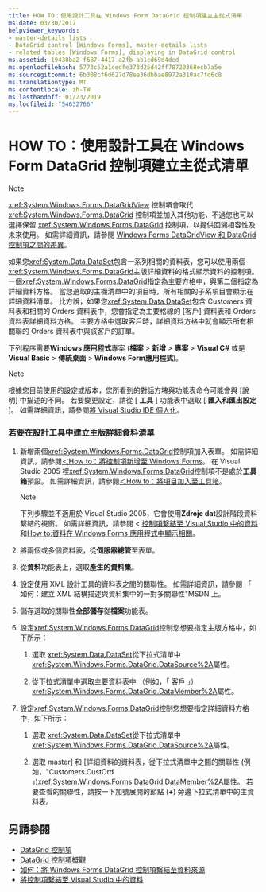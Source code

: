 ```yaml
---
title: HOW TO：使用設計工具在 Windows Form DataGrid 控制項建立主從式清單
ms.date: 03/30/2017
helpviewer_keywords:
- master-details lists
- DataGrid control [Windows Forms], master-details lists
- related tables [Windows Forms], displaying in DataGrid control
ms.assetid: 19438ba2-f687-4417-a2fb-ab1cd69d4ded
ms.openlocfilehash: 5773c52a1cedfe373d25d42ff78720368ecb7a5e
ms.sourcegitcommit: 6b308cf6d627d78ee36dbbae8972a310ac7fd6c8
ms.translationtype: MT
ms.contentlocale: zh-TW
ms.lasthandoff: 01/23/2019
ms.locfileid: "54632766"
---
```

# <a name="how-to-create-master-details-lists-with-the-windows-forms-datagrid-control-using-the-designer"></a>HOW TO：使用設計工具在 Windows Form DataGrid 控制項建立主從式清單

> [!NOTE]
>  <xref:System.Windows.Forms.DataGridView> 控制項會取代 <xref:System.Windows.Forms.DataGrid> 控制項並加入其他功能，不過您也可以選擇保留 <xref:System.Windows.Forms.DataGrid> 控制項，以提供回溯相容性及未來使用。 如需詳細資訊，請參閱 [Windows Forms DataGridView 和 DataGrid 控制項之間的差異](../../../../docs/framework/winforms/controls/differences-between-the-windows-forms-datagridview-and-datagrid-controls.md)。  
  
 如果您<xref:System.Data.DataSet>包含一系列相關的資料表，您可以使用兩個<xref:System.Windows.Forms.DataGrid>主版詳細資料的格式顯示資料的控制項。 一個<xref:System.Windows.Forms.DataGrid>指定為主要方格中，與第二個指定為詳細資料方格。 當您選取的主機清單中的項目時，所有相關的子系項目會顯示在詳細資料清單。 比方說，如果您<xref:System.Data.DataSet>包含 Customers 資料表和相關的 Orders 資料表中，您會指定為主要格線的 [客戶] 資料表和 Orders 資料表詳細資料方格。 主要方格中選取客戶時，詳細資料方格中就會顯示所有相關聯的 Orders 資料表中與該客戶的訂單。  
  
 下列程序需要**Windows 應用程式**專案 (**檔案** > **新增** > **專案** >  **Visual C#** 或是**Visual Basic** > **傳統桌面** > **Windows Form應用程式**)。  
  
> [!NOTE]
>  根據您目前使用的設定或版本，您所看到的對話方塊與功能表命令可能會與 [說明] 中描述的不同。 若要變更設定，請從 [ **工具** ] 功能表中選取 [ **匯入和匯出設定** ]。 如需詳細資訊，請參閱[將 Visual Studio IDE 個人化](/visualstudio/ide/personalizing-the-visual-studio-ide)。  
  
### <a name="to-create-a-master-details-list-in-the-designer"></a>若要在設計工具中建立主版詳細資料清單  
  
1.  新增兩個<xref:System.Windows.Forms.DataGrid>控制項加入表單。 如需詳細資訊，請參閱[＜How to：將控制項新增至 Windows Forms](../../../../docs/framework/winforms/controls/how-to-add-controls-to-windows-forms.md)。 在 Visual Studio 2005 裡<xref:System.Windows.Forms.DataGrid>控制項不是處於**工具箱**預設。 如需詳細資訊，請參閱[＜How to：將項目加入至工具箱](https://msdn.microsoft.com/library/458e119e-17fe-450b-b889-e31c128bd7e0)。  
  
    > [!NOTE]
    >  下列步驟並不適用於 Visual Studio 2005，它會使用**Zdroje dat**設計階段資料繫結的視窗。 如需詳細資訊，請參閱 <<c0> [ 控制項繫結至 Visual Studio 中的資料](/visualstudio/data-tools/bind-controls-to-data-in-visual-studio)和[How to:資料在 Windows Forms 應用程式中顯示相關](https://msdn.microsoft.com/library/60b1f1ec-6257-42ab-83f0-06d54ed364fd)。  
  
2.  將兩個或多個資料表，從**伺服器總管**至表單。  
  
3.  從**資料**功能表上，選取**產生的資料集**。  
  
4.  設定使用 XML 設計工具的資料表之間的關聯性。 如需詳細資訊，請參閱 「 如何：建立 XML 結構描述與資料集中的一對多關聯性"MSDN 上。  
  
5.  儲存選取的關聯性**全部儲存**從**檔案**功能表。  
  
6.  設定<xref:System.Windows.Forms.DataGrid>控制您想要指定主版方格中，如下所示：  
  
    1.  選取 <xref:System.Data.DataSet>從下拉式清單中<xref:System.Windows.Forms.DataGrid.DataSource%2A>屬性。  
  
    2.  從下拉式清單中選取主要資料表中 （例如，「 客戶 」）<xref:System.Windows.Forms.DataGrid.DataMember%2A>屬性。  
  
7.  設定<xref:System.Windows.Forms.DataGrid>控制您想要指定詳細資料方格中，如下所示：  
  
    1.  選取 <xref:System.Data.DataSet>從下拉式清單中<xref:System.Windows.Forms.DataGrid.DataSource%2A>屬性。  
  
    2.  選取 master] 和 [詳細資料的資料表，從下拉式清單中之間的關聯性 (例如，"Customers.CustOrd 」)<xref:System.Windows.Forms.DataGrid.DataMember%2A>屬性。 若要查看的關聯性，請按一下加號展開的節點 (**+**) 旁邊下拉式清單中的主資料表。  
  
## <a name="see-also"></a>另請參閱
- [DataGrid 控制項](../../../../docs/framework/winforms/controls/datagrid-control-windows-forms.md)
- [DataGrid 控制項概觀](../../../../docs/framework/winforms/controls/datagrid-control-overview-windows-forms.md)
- [如何：將 Windows Forms DataGrid 控制項繫結至資料來源](../../../../docs/framework/winforms/controls/how-to-bind-the-windows-forms-datagrid-control-to-a-data-source.md)
- [將控制項繫結至 Visual Studio 中的資料](/visualstudio/data-tools/bind-controls-to-data-in-visual-studio)
